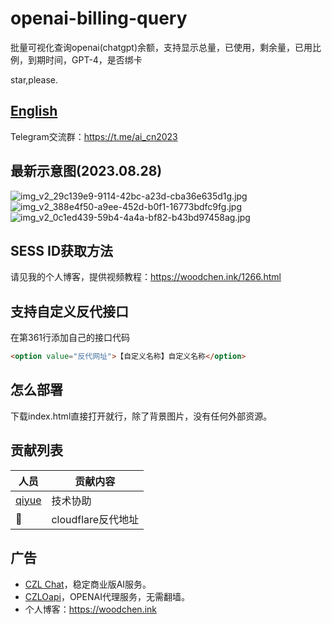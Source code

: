 # openai-billing-query
批量可视化查询openai(chatgpt)余额，支持显示总量，已使用，剩余量，已用比例，到期时间，GPT-4，是否绑卡

star,please.

## [English](README_EN.md)

Telegram交流群：https://t.me/ai_cn2023 

## 最新示意图(2023.08.28)

![img_v2_29c139e9-9114-42bc-a23d-cba36e635d1g.jpg](https://cdn-img.czl.net/2023/08/28/64eca918b5668.jpg)
![img_v2_388e4f50-a9ee-452d-b0f1-16773bdfc9fg.jpg](https://cdn-img.czl.net/2023/08/28/64eca91cc90fe.jpg)
![img_v2_0c1ed439-59b4-4a4a-bf82-b43bd97458ag.jpg](https://cdn-img.czl.net/2023/08/28/64eca9202c6d7.jpg)


## SESS ID获取方法

请见我的个人博客，提供视频教程：https://woodchen.ink/1266.html

## 支持自定义反代接口
在第361行添加自己的接口代码

``` html
<option value="反代网址">【自定义名称】自定义名称</option>
```

## 怎么部署
下载index.html直接打开就行，除了背景图片，没有任何外部资源。

## 贡献列表

| 人员 | 贡献内容 |
| ---- | ---- |
| [qiyue](https://github.com/qiyue-rgb) | 技术协助 |
| 🙊 | cloudflare反代地址 |


## 广告
- [CZL Chat](https://chat.czl.net)，稳定商业版AI服务。
- [CZLOapi](https://oapi.czl.net)，OPENAI代理服务，无需翻墙。
- 个人博客：https://woodchen.ink

